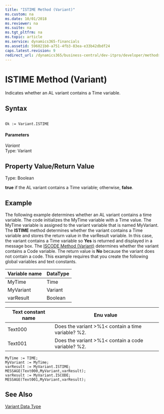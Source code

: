 ```yaml
---
title: "ISTIME Method (Variant)"
ms.custom: na
ms.date: 10/01/2018
ms.reviewer: na
ms.suite: na
ms.tgt_pltfrm: na
ms.topic: article
ms.service: dynamics365-financials
ms.assetid: 596021b0-a751-4fb3-83ea-e33b42dbdf24
caps.latest.revision: 9
redirect_url: /dynamics365/business-central/dev-itpro/developer/methods-auto/al-method-reference
---
```


 

# ISTIME Method (Variant)
Indicates whether an AL variant contains a Time variable.  
  
## Syntax  
  
```  
  
Ok := Variant.ISTIME  
```  
  
#### Parameters  
 *Variant*  
 Type: Variant  
  
## Property Value/Return Value  
 Type: Boolean  
  
 **true** if the AL variant contains a Time variable; otherwise, **false**.  
  
## Example  
 The following example determines whether an AL variant contains a time variable. The code initializes the MyTime variable with a Time value. The MyTime variable is assigned to the variant variable that is named MyVariant. The **ISTIME** method determines whether the variant contains a Time variable and stores the return value in the varResult variable. In this case, the variant contains a Time variable so **Yes** is returned and displayed in a message box. The [ISCODE Method (Variant)](devenv-ISCODE-Method-Variant.md) determines whether the variant contains a Code variable. The return value is **No** because the variant does not contain a code. This example requires that you create the following global variables and text constants.  
  
|Variable name|DataType|  
|-------------------|--------------|  
|MyTime|Time|  
|MyVariant|Variant|  
|varResult|Boolean|  
  
|Text constant name|Enu value|  
|------------------------|---------------|  
|Text000|Does the variant >%1\< contain a time variable? %2.|  
|Text001|Does the variant >%1\< contain a code variable? %2.|  
  
```  
MyTime := TIME;  
MyVariant := MyTime;  
varResult := MyVariant.ISTIME;  
MESSAGE(Text000,MyVariant,varResult);  
varResult := MyVariant.ISCODE;  
MESSAGE(Text001,MyVariant,varResult);  
```  
  
## See Also  
 [Variant Data Type](../datatypes/devenv-Variant-Data-Type.md)